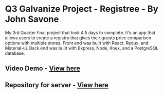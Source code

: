 # Q3 Galvanize Project - Registree - By John Savone

My 3rd Quarter final project that took 4.5 days to complete. It's an app that allows users to create a registry that gives their guests price comparison options with multiple stores. Front end was built with React, Redux, and Material-ui. Back end was built with Express, Node, Knex, and a PostgreSQL database.

## Video Demo - [View here](https://www.youtube.com/watch?v=Z4Nw4WGuuXo)
## Repository for server - [View here](https://github.com/jsavone/q3-project-server)
